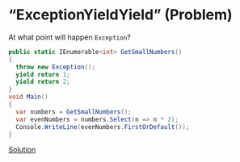 # “ExceptionYieldYield” (Problem)

At what point will happen `Exception`?

```cs
public static IEnumerable<int> GetSmallNumbers()
{
  throw new Exception();
  yield return 1;
  yield return 2;
}
void Main()
{
  var numbers = GetSmallNumbers();
  var evenNumbers = numbers.Select(n => n * 2);
  Console.WriteLine(evenNumbers.FirstOrDefault());
}
```

[Solution](./ExceptionYieldYield-A.md)